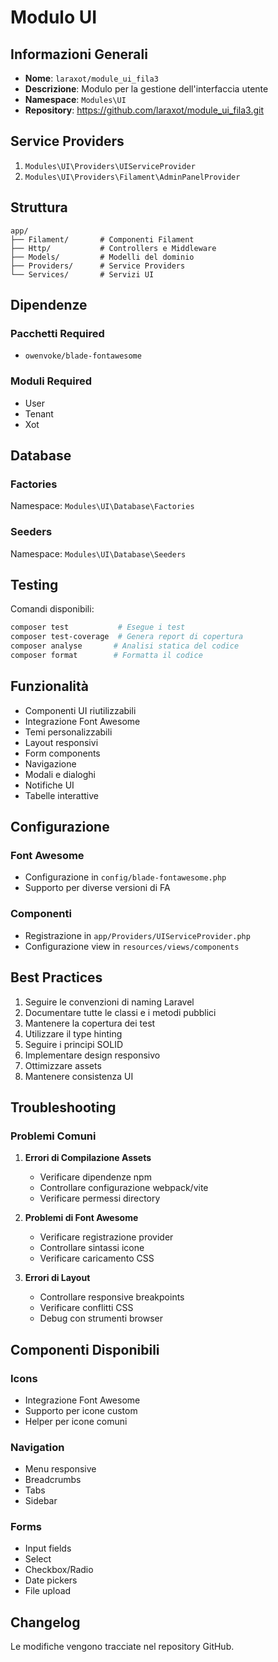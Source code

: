 # Modulo UI

## Informazioni Generali
- **Nome**: `laraxot/module_ui_fila3`
- **Descrizione**: Modulo per la gestione dell'interfaccia utente
- **Namespace**: `Modules\UI`
- **Repository**: https://github.com/laraxot/module_ui_fila3.git

## Service Providers
1. `Modules\UI\Providers\UIServiceProvider`
2. `Modules\UI\Providers\Filament\AdminPanelProvider`

## Struttura
```
app/
├── Filament/       # Componenti Filament
├── Http/           # Controllers e Middleware
├── Models/         # Modelli del dominio
├── Providers/      # Service Providers
└── Services/       # Servizi UI
```

## Dipendenze
### Pacchetti Required
- `owenvoke/blade-fontawesome`

### Moduli Required
- User
- Tenant
- Xot

## Database
### Factories
Namespace: `Modules\UI\Database\Factories`

### Seeders
Namespace: `Modules\UI\Database\Seeders`

## Testing
Comandi disponibili:
```bash
composer test           # Esegue i test
composer test-coverage  # Genera report di copertura
composer analyse       # Analisi statica del codice
composer format        # Formatta il codice
```

## Funzionalità
- Componenti UI riutilizzabili
- Integrazione Font Awesome
- Temi personalizzabili
- Layout responsivi
- Form components
- Navigazione
- Modali e dialoghi
- Notifiche UI
- Tabelle interattive

## Configurazione
### Font Awesome
- Configurazione in `config/blade-fontawesome.php`
- Supporto per diverse versioni di FA

### Componenti
- Registrazione in `app/Providers/UIServiceProvider.php`
- Configurazione view in `resources/views/components`

## Best Practices
1. Seguire le convenzioni di naming Laravel
2. Documentare tutte le classi e i metodi pubblici
3. Mantenere la copertura dei test
4. Utilizzare il type hinting
5. Seguire i principi SOLID
6. Implementare design responsivo
7. Ottimizzare assets
8. Mantenere consistenza UI

## Troubleshooting
### Problemi Comuni
1. **Errori di Compilazione Assets**
   - Verificare dipendenze npm
   - Controllare configurazione webpack/vite
   - Verificare permessi directory

2. **Problemi di Font Awesome**
   - Verificare registrazione provider
   - Controllare sintassi icone
   - Verificare caricamento CSS

3. **Errori di Layout**
   - Controllare responsive breakpoints
   - Verificare conflitti CSS
   - Debug con strumenti browser

## Componenti Disponibili
### Icons
- Integrazione Font Awesome
- Supporto per icone custom
- Helper per icone comuni

### Navigation
- Menu responsive
- Breadcrumbs
- Tabs
- Sidebar

### Forms
- Input fields
- Select
- Checkbox/Radio
- Date pickers
- File upload

## Changelog
Le modifiche vengono tracciate nel repository GitHub. 